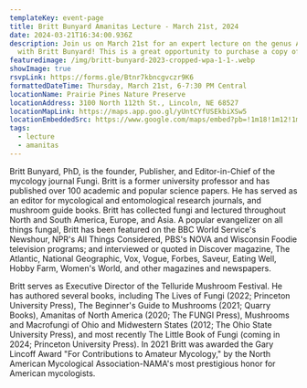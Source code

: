```yaml
---
templateKey: event-page
title: Britt Bunyard Amanitas Lecture - March 21st, 2024
date: 2024-03-21T16:34:00.936Z
description: Join us on March 21st for an expert lecture on the genus Amanita
  with Britt Bunyard! This is a great opportunity to purchase a copy of "Amanaitas of North America" and have it autographed. Fungi Magazines will also be available. Dontations welcome! Suggested donation $1-20. Please arrive on time so we can start at 6 PM.
featuredimage: /img/britt-bunyard-2023-cropped-wpa-1-1-.webp
showImage: true
rsvpLink: https://forms.gle/Btnr7kbncgvczr9K6
formattedDateTime: Thursday, March 21st, 6-7:30 PM Central
locationName: Prairie Pines Nature Preserve
locationAddress: 3100 North 112th St., Lincoln, NE 68527
locationMapLink: https://maps.app.goo.gl/yUntCYfUSEkbiXSw5
locationEmbeddedSrc: https://www.google.com/maps/embed?pb=!1m18!1m12!1m3!1d5557.014526954162!2d-96.56598933129173!3d40.844719527575435!2m3!1f0!2f0!3f0!3m2!1i1024!2i768!4f13.1!3m3!1m2!1s0x8796a35ab8f38da9%3A0x35bcb3b13e26b191!2sPrairie%20Pines%20Nature%20Preserve!5e1!3m2!1sen!2sus!4v1691875761400!5m2!1sen!2sus
tags:
  - lecture
  - amanitas
---
```

Britt Bunyard, PhD, is the founder, Publisher, and Editor-in-Chief of the mycology journal Fungi. Britt is a former university professor and has published over 100 academic and popular science papers. He has served as an editor for mycological and entomological research journals, and mushroom guide books. Britt has collected fungi and lectured throughout North and South America, Europe, and Asia. A popular evangelizer on all things fungal, Britt has been featured on the BBC World Service's Newshour, NPR's All Things Considered, PBS's NOVA and Wisconsin Foodie television programs; and interviewed or quoted in Discover magazine, The Atlantic, National Geographic, Vox, Vogue, Forbes, Saveur, Eating Well, Hobby Farm, Women's World, and other magazines and newspapers. 


Britt serves as Executive Director of the Telluride Mushroom Festival. He has authored several books, including The Lives of Fungi (2022; Princeton University Press), The Beginner's Guide to Mushrooms (2021; Quarry Books), Amanitas of North America (2020; The FUNGI Press), Mushrooms and Macrofungi of Ohio and Midwestern States (2012; The Ohio State University Press), and most recently The Little Book of Fungi (coming in 2024; Princeton University Press). In 2021 Britt was awarded the Gary Lincoff Award "For Contributions to Amateur Mycology," by the North American Mycological Association-NAMA's most prestigious honor for American mycologists.
